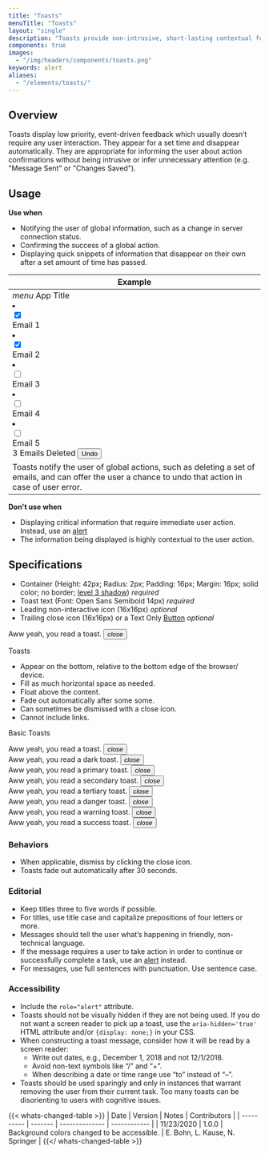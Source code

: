 ```yaml
---
title: "Toasts"
menuTitle: "Toasts"
layout: "single"
description: "Toasts provide non-intrusive, short-lasting contextual feedback to the user."
components: true
images:
  - "/img/headers/components/toasts.png"
keywords: alert
aliases:
  - "/elements/toasts/"
---
```


## Overview

Toasts display low priority, event-driven feedback which usually doesn’t require any user interaction. They appear for a set time and disappear automatically. They are appropriate for informing the user about action confirmations without being intrusive or infer unnecessary attention (e.g. "Message Sent" or "Changes Saved").

## Usage

**Use when**

- Notifying the user of global information, such as a change in server connection status.
- Confirming the success of a global action.
- Displaying quick snippets of information that disappear on their own after a set amount of time has passed.

<table class="table table-bordered bg-white">
  <thead class="thead-light">
    <tr>
      <th scope="col">Example</th>
    </tr>
  </thead>
  <tbody>
    <tr>
      <td scope="row">
        <div class="border position-relative">
          <div class="p-3 bg-primary text-white d-flex">
            <i class="material-icons">menu</i>
            <span class="h1 text-white ml-3 mb-0">App Title</span>
          </div>
          <div class="p-3">
            <div class="list-group">
              <li class="list-group-item active list-item-left-control">
                <div class="custom-control custom-checkbox">
                  <input
                    type="checkbox"
                    checked
                    class="custom-control-input"
                    id="email1"
                    name="email1"
                  />
                  <label class="custom-control-label" for="email1"></label>
                </div>
                <span>Email 1</span>
              </li>
              <li class="list-group-item active list-item-left-control">
                <div class="custom-control custom-checkbox">
                  <input
                    type="checkbox"
                    checked
                    class="custom-control-input"
                    id="email2"
                    name="email2"
                  />
                  <label class="custom-control-label" for="email2"></label>
                </div>
                <span>Email 2</span>
              </li>
              <li class="list-group-item list-item-left-control">
                <div class="custom-control custom-checkbox">
                  <input
                    type="checkbox"
                    class="custom-control-input"
                    id="email3"
                    name="email3"
                  />
                  <label class="custom-control-label" for="email3"></label>
                </div>
                <span>Email 3</span>
              </li>
              <li class="list-group-item list-item-left-control">
                <div class="custom-control custom-checkbox">
                  <input
                    type="checkbox"
                    class="custom-control-input"
                    id="email4"
                    name="email4"
                  />
                  <label class="custom-control-label" for="email4"></label>
                </div>
                <span>Email 4</span>
              </li>
              <li class="list-group-item list-item-left-control">
                <div class="custom-control custom-checkbox">
                  <input
                    type="checkbox"
                    class="custom-control-input"
                    id="email5"
                    name="email5"
                  />
                  <label class="custom-control-label" for="email5"></label>
                </div>
                <span>Email 5</span>
              </li>
            </div>
          </div>
          <div
            class="toast toast-dark show position-absolute"
            style="width: 350px; bottom: 2rem; left: calc(50% - 175px);"
            role="alert"
            aria-live="assertive"
            aria-atomic="true"
          >
            3 Emails Deleted
            <button
              type="button"
              class="btn btn-text-tertiary"
              data-dismiss="toast"
              aria-label="Close"
            >
              Undo
            </button>
          </div>
        </div>
      </td>
    </tr>
    <tr>
      <td class="do" scope="row">
        Toasts notify the user of global actions, such as deleting a set of
        emails, and can offer the user a chance to undo that action in case of
        user error.
      </td>
    </tr>
  </tbody>
</table>

**Don't use when**

- Displaying critical information that require immediate user action. Instead, use an [alert](/components/alerts/)
- The information being displayed is highly contextual to the user action.

## Specifications

- Container (Height: 42px; Radius: 2px; Padding: 16px; Margin: 16px; solid color; no border; [level 3 shadow](/foundations/shadows-and-depth/)) _required_
- Toast text (Font: Open Sans Semibold 14px) _required_
- Leading non-interactive icon (16x16px) _optional_
- Trailing close icon (16x16px) or a Text Only [Button](/components/buttons/) _optional_

<div class="guide-example-block my-3 py-3 bg-light">
  <div class="guide-content-sample anatomy-display-container">
    <div
      class="toast show anatomy-display-static"
      role="alert"
      aria-live="assertive"
      aria-atomic="true"
      data-anatomy-colors="false">
      Aww yeah, you read a toast.
      <button type="button" class="close" data-dismiss="alert">
      <i class="modus-icon material-icons">close</i>
      </button>
    </div>
  </div>
</div>

Toasts

- Appear on the bottom, relative to the bottom edge of the browser/ device.
- Fill as much horizontal space as needed.
- Float above the content.
- Fade out automatically after some some.
- Can sometimes be dismissed with a close icon.
- Cannot include links.

Basic Toasts

<div class="toast show" role="alert" aria-live="assertive" aria-atomic="true">
  Aww yeah, you read a toast.
  <button type="button" class="close" data-dismiss="alert">
    <i class="modus-icon material-icons">close</i>
  </button>
</div>
<div class="toast toast-dark show" role="alert" aria-live="assertive" aria-atomic="true">
  Aww yeah, you read a dark toast.
  <button type="button" class="close" data-dismiss="alert">
    <i class="modus-icon material-icons">close</i>
  </button>
</div>
<div class="toast toast-primary show" role="alert" aria-live="assertive" aria-atomic="true">
  Aww yeah, you read a primary toast.
  <button type="button" class="close" data-dismiss="alert">
    <i class="modus-icon material-icons">close</i>
  </button>
</div>
<div class="toast toast-secondary show" role="alert" aria-live="assertive" aria-atomic="true">
  Aww yeah, you read a secondary toast.
  <button type="button" class="close" data-dismiss="alert">
    <i class="modus-icon material-icons">close</i>
  </button>
</div>
<div class="toast toast-tertiary show text-dark" role="alert" aria-live="assertive" aria-atomic="true">
  Aww yeah, you read a tertiary toast.
  <button type="button" class="close" data-dismiss="alert">
    <i class="modus-icon material-icons">close</i>
  </button>
</div>
<div class="toast toast-danger show" role="alert" aria-live="assertive" aria-atomic="true">
  Aww yeah, you read a danger toast.
  <button type="button" class="close" data-dismiss="alert">
    <i class="modus-icon material-icons">close</i>
  </button>
</div>
<div class="toast toast-warning show" role="alert" aria-live="assertive" aria-atomic="true">
  Aww yeah, you read a warning toast.
  <button type="button" class="close" data-dismiss="alert">
    <i class="modus-icon material-icons">close</i>
  </button>
</div>
<div class="toast toast-success show" role="alert" aria-live="assertive" aria-atomic="true">
  Aww yeah, you read a success toast.
  <button type="button" class="close" data-dismiss="alert">
    <i class="modus-icon material-icons">close</i>
  </button>
</div>

### Behaviors

- When applicable, dismiss by clicking the close icon.
- Toasts fade out automatically after 30 seconds.

### Editorial

- Keep titles three to five words if possible.
- For titles, use title case and capitalize prepositions of four letters or more.
- Messages should tell the user what’s happening in friendly, non-technical language.
- If the message requires a user to take action in order to continue or successfully complete a task, use an [alert](/components/alerts/)
  instead.
- For messages, use full sentences with punctuation. Use sentence case.

### Accessibility

- Include the `role="alert"` attribute.
- Toasts should not be visually hidden if they are not being used. If you do not want a screen reader to pick up a toast, use the `aria-hidden='true'` HTML attribute and/or `{display: none;}` in your CSS.
- When constructing a toast message, consider how it will be read by a screen reader:
  - Write out dates, e.g., December 1, 2018 and not 12/1/2018.
  - Avoid non-text symbols like “/” and “+”.
  - When describing a date or time range use “to” instead of “–”.
- Toasts should be used sparingly and only in instances that warrant removing the user from their current task. Too many toasts can be disorienting to users with cognitive issues.

{{< whats-changed-table >}}
| Date | Version | Notes | Contributors |
| ---------- | ------- | -------------- | ------------ |
| 11/23/2020 | 1.0.0 | Background colors changed to be accessible. | E. Bohn, L. Kause, N. Springer |
{{</ whats-changed-table >}}
